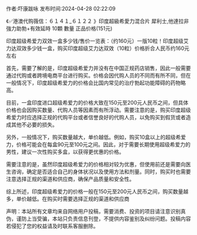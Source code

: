 <p>作者:吓康跋咏 发布时间:2024-04-28 02:22:09</p>
<p>《✅港澳代购薇信：６１４１_６１２２ 》印度超級希愛力混合片 犀利士,他達拉非 強力助勃+有效延時 10顆 數量 正品价格(151元) </p>
									<p>印度超级希爱力双效一盒多少钱/售价一览表：（约160元）一版10粒！印度超级艾力达双效多少钱一盒，购买印度超级艾力达双效（10粒）价格折合人民币约160元左右</p><p></p><p>首先，需要了解的是，印度超级希爱力并没有在中国正规药店销售，因此一般需要通过代购或者跨境电商平台进行购买。价格会因代购人员的不同而有所不同，但在一般情况下，印度超级希爱力的价格会比国内常见的治疗勃起功能障碍的药物略高。</p><p>目前，一盒印度进口超级希爱力的价格大致在150元至200元人民币之间，但具体价格也会因购买数量、代购人员等因素而有所浮动。需要注意的是，购买印度超级希爱力时应选择正规的代购平台或者信誉良好的代购人员，以免购买到假货或者造成其他不必要的损失。</p><p>另外，一般情况下，购买数量越大，单价越低。例如，购买10盒以上的超级希爱力，价格可能会在每盒90元至100元之间。因此，对于需要长期使用超级希爱力的男性，建议一次性购买多盒，以获得更优惠的价格。</p><p>需要注意的是，虽然印度超级希爱力的价格相对较为优惠，但使用前还是需要向医生咨询，确定是否适合自己的身体状况以及使用方法和剂量。同时，购买时也需要注意选择正规的渠道和供应商，确保产品质量和安全性。</p><p>综上所述，印度超级希爱力的价格一般在150元至200元人民币之间，购买数量越多，单价越低。在购买时需要选择正规的渠道和供应商</p>				声明：本站所有文章均来自网络用户投稿，需要消费、投资的项目请注意识别真伪，谨防上当受骗，本站只负责信息刊登，不提供内容鉴别及纠纷问题。投稿内容若侵犯了您的权益请及时联系客服删除。				
